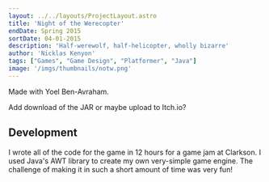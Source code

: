 ```yaml
---
layout: ../../layouts/ProjectLayout.astro
title: 'Night of the Werecopter'
endDate: Spring 2015
sortDate: 04-01-2015
description: 'Half-werewolf, half-helicopter, wholly bizarre'
author: 'Nicklas Kenyon'
tags: ["Games", "Game Design", "Platformer", "Java"]
image: '/imgs/thumbnails/notw.png'
---
```


Made with Yoel Ben-Avraham.

Add download of the JAR or maybe upload to Itch.io?

## Development

I wrote all of the code for the game in 12 hours for a game jam at Clarkson. I used Java's AWT library to create my own very-simple game engine. The challenge of making it in such a short amount of time was very fun!